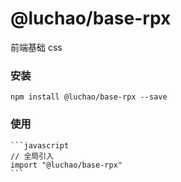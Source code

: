# @luchao/base-rpx
前端基础 css

### 安装
    npm install @luchao/base-rpx --save

### 使用
    ```javascript
    // 全局引入
    import "@luchao/base-rpx"
    ```

